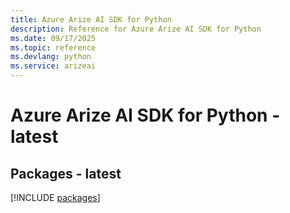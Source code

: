 ```yaml
---
title: Azure Arize AI SDK for Python
description: Reference for Azure Arize AI SDK for Python
ms.date: 09/17/2025
ms.topic: reference
ms.devlang: python
ms.service: arizeai
---
```

# Azure Arize AI SDK for Python - latest
## Packages - latest
[!INCLUDE [packages](arize-ai-index.md)]
